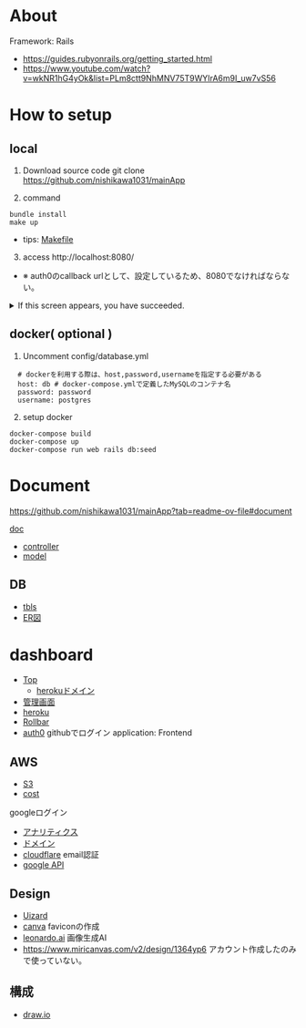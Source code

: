# About
Framework: Rails 
* https://guides.rubyonrails.org/getting_started.html
* https://www.youtube.com/watch?v=wkNR1hG4yOk&list=PLm8ctt9NhMNV75T9WYIrA6m9I_uw7vS56

# How to setup
## local
1. Download source code
git clone https://github.com/nishikawa1031/mainApp

2. command
```
bundle install
make up
```
* tips: [Makefile](/Makefile)

3. access http://localhost:8080/
* ※ auth0のcallback urlとして、設定しているため、8080でなければならない。
<details><summary>If this screen appears, you have succeeded.</summary>
<img width="1436" alt="スクリーンショット 2024-07-30 22 14 24" src="https://github.com/user-attachments/assets/753d2e88-ff63-4e1f-b2b4-3ceb715aa77a">
</details>


## docker( optional )
1. Uncomment
config/database.yml
```
  # dockerを利用する際は、host,password,usernameを指定する必要がある
  host: db # docker-compose.ymlで定義したMySQLのコンテナ名
  password: password
  username: postgres
```
2. setup docker
```
docker-compose build
docker-compose up
docker-compose run web rails db:seed
```

# Document
https://github.com/nishikawa1031/mainApp?tab=readme-ov-file#document

[doc](/doc/)

* [controller](/doc/controllers_complete.svg)
* [model](/doc/models_complete.svg)

## DB
* [tbls](/doc/schema/README.md)
* [ER図](/erd.pdf)

# dashboard
* [Top](https://www.solution-hub.net/)
  * [herokuドメイン](https://main-app-1209-466d97d1a50c.herokuapp.com/)
* [管理画面](https://main-app-1209-466d97d1a50c.herokuapp.com/admin)
* [heroku](https://dashboard.heroku.com/apps)
* [Rollbar](https://rollbar.com/tatsunishitatsu/FirstProject/)
* [auth0](https://manage.auth0.com/dashboard/jp/dev-kg26mhb8w8f3va47/applications/hgwPE8X64zNuE6ohT8yLYftVuQkYyr7s/settings)
githubでログイン
application: Frontend

## AWS
* [S3](https://ap-northeast-1.console.aws.amazon.com/s3/home?region=ap-northeast-1#)
* [cost](https://us-east-1.console.aws.amazon.com/costmanagement/home?region=ap-northeast-1#/home)

googleログイン
* [アナリティクス](https://analytics.google.com/analytics/web/?authuser=0#/p347800174/reports/intelligenthome)
* [ドメイン](https://navi.onamae.com/domain/setting/renew/list)
* [cloudflare](https://dash.cloudflare.com/63c34c3c7777cf7a1862d682130b6293/solution-hub.net)
email認証
* [google API](https://console.cloud.google.com/apis/dashboard?project=cognito-341413)

## Design
* [Uizard](https://app.uizard.io/prototypes/BMmgKXWLm1fZ34V9yOe0)
* [canva](https://www.canva.com/)
faviconの作成
* [leonardo.ai](https://app.leonardo.ai/ai-generations)
画像生成AI
* https://www.miricanvas.com/v2/design/1364yp6
アカウント作成したのみで使っていない。

## 構成
* [draw.io](https://app.diagrams.net/#G1c-I8TScmMN83xNKbpS9RaoC_NS3x-6Zo#%7B%22pageId%22%3A%22TTj133cAQp3v-oLP87_n%22%7D)
